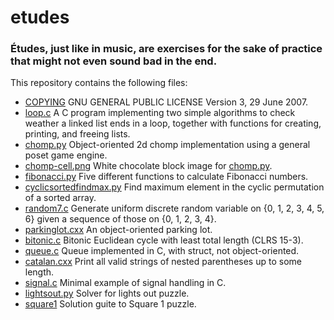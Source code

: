 # etudes

### Études, just like in music, are exercises for the sake of practice that might not even sound bad in the end.

This repository contains the following files:

- [COPYING](COPYING) GNU GENERAL PUBLIC LICENSE Version 3, 29 June 2007.
- [loop.c](loop.c) A C program implementing two simple algorithms to check weather a linked list ends in a loop, together with functions for creating, printing, and freeing lists.
- [chomp.py](chomp.py) Object-oriented 2d chomp implementation using a general poset game engine.
- [chomp-cell.png](chomp-cell.png) White chocolate block image for [chomp.py](chomp.py).
- [fibonacci.py](fibonacci.py) Five different functions to calculate Fibonacci numbers.
- [cyclicsortedfindmax.py](cyclicsortedfindmax.py) Find maximum element in the cyclic permutation of a sorted array.
- [random7.c](random7.c) Generate uniform discrete random variable on {0, 1, 2, 3, 4, 5, 6} given a sequence of those on {0, 1, 2, 3, 4}.
- [parkinglot.cxx](parkinglot.cxx) An object-oriented parking lot.
- [bitonic.c](bitonic.c) Bitonic Euclidean cycle with least total length (CLRS 15-3).
- [queue.c](queue.c) Queue implemented in C, with struct, not object-oriented.
- [catalan.cxx](catalan.cxx) Print all valid strings of nested parentheses up to some length.
- [signal.c](signal.c) Minimal example of signal handling in C.
- [lightsout.py](lightsout.py) Solver for lights out puzzle.
- [square1](square1) Solution guite to Square 1 puzzle.
